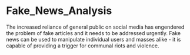 # Fake_News_Analysis
The increased reliance of general public on social media has engendered the problem of fake articles and it needs to be addressed urgently.  Fake news can be used to manipulate individual users and masses alike - it is capable of providing a trigger for communal riots and violence.
